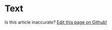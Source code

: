 # Text

<p class="has-right-text">Is this article inaccurate? <a href="https://www.github.com/geotrev/undernet/wiki/text">Edit this page on Github!</a></p>

